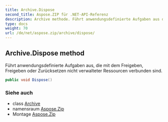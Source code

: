 ```yaml
---
title: Archive.Dispose
second_title: Aspose.ZIP für .NET-API-Referenz
description: Archive methode. Führt anwendungsdefinierte Aufgaben aus die mit dem Freigeben Freigeben oder Zurücksetzen nicht verwalteter Ressourcen verbunden sind.
type: docs
weight: 70
url: /de/net/aspose.zip/archive/dispose/
---
```

## Archive.Dispose method

Führt anwendungsdefinierte Aufgaben aus, die mit dem Freigeben, Freigeben oder Zurücksetzen nicht verwalteter Ressourcen verbunden sind.

```csharp
public void Dispose()
```

### Siehe auch

* class [Archive](../)
* namensraum [Aspose.Zip](../../archive/)
* Montage [Aspose.Zip](../../../)


